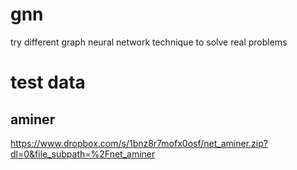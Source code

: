 # gnn
try different graph neural network technique to solve real problems

# test data
## aminer
https://www.dropbox.com/s/1bnz8r7mofx0osf/net_aminer.zip?dl=0&file_subpath=%2Fnet_aminer
